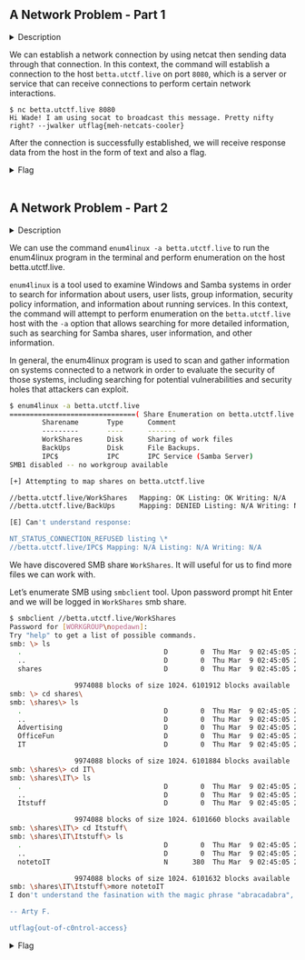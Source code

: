 ## A Network Problem - Part 1

<details>
  <summary>Description</summary>
  
  > There are some interesting ports open on betta.utctf.live, particularly port 8080. <br>
  > By Robert Hill (@Rob H on discord) <br>
  > `betta.utctf.live:8080`
  
</details>

We can establish a network connection by using netcat then sending data through that connection. In this context, the command will establish a connection to the host `betta.utctf.live` on port `8080`, which is a server or service that can receive connections to perform certain network interactions.

```
$ nc betta.utctf.live 8080
Hi Wade! I am using socat to broadcast this message. Pretty nifty right? --jwalker utflag{meh-netcats-cooler}
```

After the connection is successfully established, we will receive response data from the host in the form of text and also a flag.

<details>
  <summary>Flag</summary>
  
  > `utflag{meh-netcats-cooler}`
  
</details>

<br>

## A Network Problem - Part 2

<details>
  <summary>Description</summary>
  
  > betta.utctf.live has other interesting ports. Lets look at 445 this time. <br>
  > By Robert Hill (@Rob H on discord) <br>
  > `betta.utctf.live:445`
  
</details>

We can use the command `enum4linux -a betta.utctf.live` to run the enum4linux program in the terminal and perform enumeration on the host betta.utctf.live.

`enum4linux` is a tool used to examine Windows and Samba systems in order to search for information about users, user lists, group information, security policy information, and information about running services. In this context, the command will attempt to perform enumeration on the `betta.utctf.live` host with the `-a` option that allows searching for more detailed information, such as searching for Samba shares, user information, and other information.

In general, the enum4linux program is used to scan and gather information on systems connected to a network in order to evaluate the security of those systems, including searching for potential vulnerabilities and security holes that attackers can exploit.

```bash
$ enum4linux -a betta.utctf.live
===============================( Share Enumeration on betta.utctf.live )===============================
        Sharename       Type      Comment
        ---------       ----      -------
        WorkShares      Disk      Sharing of work files
        BackUps         Disk      File Backups.
        IPC$            IPC       IPC Service (Samba Server)
SMB1 disabled -- no workgroup available

[+] Attempting to map shares on betta.utctf.live

//betta.utctf.live/WorkShares   Mapping: OK Listing: OK Writing: N/A
//betta.utctf.live/BackUps      Mapping: DENIED Listing: N/A Writing: N/A

[E] Can't understand response:

NT_STATUS_CONNECTION_REFUSED listing \*
//betta.utctf.live/IPC$ Mapping: N/A Listing: N/A Writing: N/A
```

We have discovered SMB share `WorkShares`. It will useful for us to find more files we can work with.

Let’s enumerate SMB using `smbclient` tool. Upon password prompt hit Enter and we will be logged in `WorkShares` smb share.

```bash
$ smbclient //betta.utctf.live/WorkShares
Password for [WORKGROUP\nopedawn]:
Try "help" to get a list of possible commands.
smb: \> ls
  .                                   D        0  Thu Mar  9 02:45:05 2023
  ..                                  D        0  Thu Mar  9 02:45:05 2023
  shares                              D        0  Thu Mar  9 02:45:05 2023

                9974088 blocks of size 1024. 6101912 blocks available
smb: \> cd shares\
smb: \shares\> ls
  .                                   D        0  Thu Mar  9 02:45:05 2023
  ..                                  D        0  Thu Mar  9 02:45:05 2023
  Advertising                         D        0  Thu Mar  9 02:45:05 2023
  OfficeFun                           D        0  Thu Mar  9 02:45:05 2023
  IT                                  D        0  Thu Mar  9 02:45:05 2023

                9974088 blocks of size 1024. 6101884 blocks available
smb: \shares\> cd IT\
smb: \shares\IT\> ls
  .                                   D        0  Thu Mar  9 02:45:05 2023
  ..                                  D        0  Thu Mar  9 02:45:05 2023
  Itstuff                             D        0  Thu Mar  9 02:45:05 2023

                9974088 blocks of size 1024. 6101660 blocks available
smb: \shares\IT\> cd Itstuff\
smb: \shares\IT\Itstuff\> ls
  .                                   D        0  Thu Mar  9 02:45:05 2023
  ..                                  D        0  Thu Mar  9 02:45:05 2023
  notetoIT                            N      380  Thu Mar  9 02:45:05 2023

                9974088 blocks of size 1024. 6101632 blocks available
smb: \shares\IT\Itstuff\>more notetoIT
I don't understand the fasination with the magic phrase "abracadabra", but too many people are using them as passwords. Crystal Ball, Wade Coldwater, Jay Walker, and Holly Wood all basically have the same password. Can you please reach out to them and get them to change thier passwords or at least get them append a special character?

-- Arty F.

utflag{out-of-c0ntrol-access}
 ```
 
 <details>
  <summary>Flag</summary>
  
  > `utflag{out-of-c0ntrol-access}`
  
</details>
